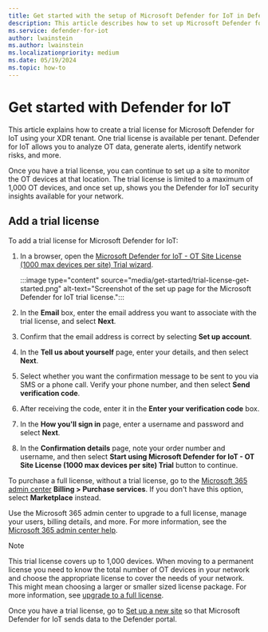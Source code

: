 ```yaml
---
title: Get started with the setup of Microsoft Defender for IoT in Defender portal
description: This article describes how to set up Microsoft Defender for IoT in Defender portal
ms.service: defender-for-iot
author: lwainstein
ms.author: lwainstein
ms.localizationpriority: medium
ms.date: 05/19/2024
ms.topic: how-to
---
```


# Get started with Defender for IoT

This article explains how to create a trial license for Microsoft Defender for IoT using your XDR tenant. One trial license is available per tenant. Defender for IoT allows you to analyze OT data, generate alerts, identify network risks, and more.

Once you have a trial license, you can continue to set up a site to monitor the OT devices at that location. The trial license is limited to a maximum of 1,000 OT devices, and once set up, shows you the Defender for IoT security insights available for your network.

## Add a trial license

To add a trial license for Microsoft Defender for IoT:

1. In a browser, open the [Microsoft Defender for IoT - OT Site License (1000 max devices per site) Trial wizard](https://signup.microsoft.com/get-started/signup?products=d2bdd05f-4856-4569-8474-2f9ec298923b).

    :::image type="content" source="media/get-started/trial-license-get-started.png" alt-text="Screenshot of the set up page for the Microsoft Defender for IoT trial license.":::

1. In the **Email** box, enter the email address you want to associate with the trial license, and select **Next**.

1. Confirm that the email address is correct by selecting **Set up account**.

1. In the **Tell us about yourself** page, enter your details, and then select **Next**.

1. Select whether you want the confirmation message to be sent to you via SMS or a phone call. Verify your phone number, and then select **Send verification code**.

1. After receiving the code, enter it in the **Enter your verification code** box.

1. In the **How you'll sign in** page, enter a username and password and select **Next**.

1. In the **Confirmation details** page, note your order number and username, and then select **Start using Microsoft Defender for IoT - OT Site License (1000 max devices per site) Trial** button to continue.

To purchase a full license, without a trial license, go to the [Microsoft 365 admin center](https://portal.office.com/AdminPortal/Home#/catalog) **Billing > Purchase services**. If you don't have this option, select **Marketplace** instead.

Use the Microsoft 365 admin center to upgrade to a full license, manage your users, billing details, and more. For more information, see the [Microsoft 365 admin center help](/microsoft-365/admin/).

>[!NOTE]
>This trial license covers up to 1,000 devices. When moving to a permanent license you need to know the total number of OT devices in your network and choose the appropriate license to cover the needs of your network. This might mean choosing a larger or smaller sized license package.
> For more information, see [upgrade to a full license](license-admin.md).

Once you have a trial license, go to [Set up a new site](set-up-sites.md) so that Microsoft Defender for IoT sends data to the Defender portal.
